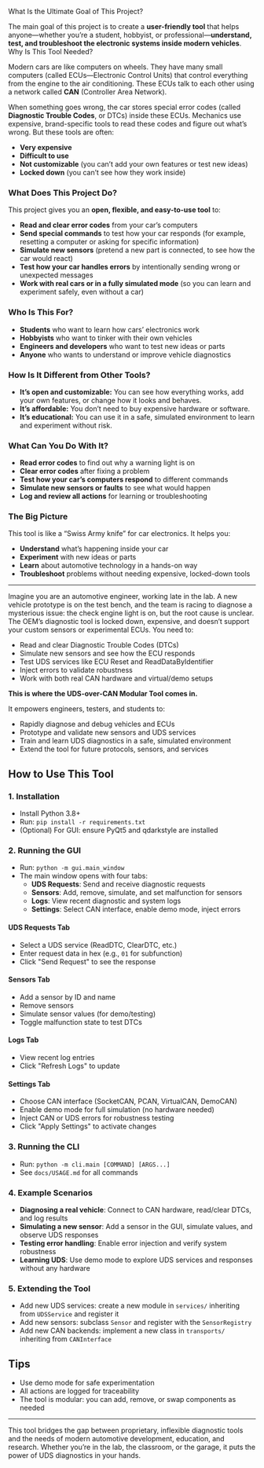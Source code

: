 What Is the Ultimate Goal of This Project?

The main goal of this project is to create a **user-friendly tool** that helps anyone—whether you’re a student, hobbyist, or professional—**understand, test, and troubleshoot the electronic systems inside modern vehicles**.
 Why Is This Tool Needed?

Modern cars are like computers on wheels. They have many small computers (called ECUs—Electronic Control Units) that control everything from the engine to the air conditioning. These ECUs talk to each other using a network called **CAN** (Controller Area Network).

When something goes wrong, the car stores special error codes (called **Diagnostic Trouble Codes**, or DTCs) inside these ECUs. Mechanics use expensive, brand-specific tools to read these codes and figure out what’s wrong. But these tools are often:
- **Very expensive**
- **Difficult to use**
- **Not customizable** (you can’t add your own features or test new ideas)
- **Locked down** (you can’t see how they work inside)

### What Does This Project Do?

This project gives you an **open, flexible, and easy-to-use tool** to:
- **Read and clear error codes** from your car’s computers
- **Send special commands** to test how your car responds (for example, resetting a computer or asking for specific information)
- **Simulate new sensors** (pretend a new part is connected, to see how the car would react)
- **Test how your car handles errors** by intentionally sending wrong or unexpected messages
- **Work with real cars or in a fully simulated mode** (so you can learn and experiment safely, even without a car)

### Who Is This For?

- **Students** who want to learn how cars’ electronics work
- **Hobbyists** who want to tinker with their own vehicles
- **Engineers and developers** who want to test new ideas or parts
- **Anyone** who wants to understand or improve vehicle diagnostics

### How Is It Different from Other Tools?

- **It’s open and customizable:** You can see how everything works, add your own features, or change how it looks and behaves.
- **It’s affordable:** You don’t need to buy expensive hardware or software.
- **It’s educational:** You can use it in a safe, simulated environment to learn and experiment without risk.

### What Can You Do With It?

- **Read error codes** to find out why a warning light is on
- **Clear error codes** after fixing a problem
- **Test how your car’s computers respond** to different commands
- **Simulate new sensors or faults** to see what would happen
- **Log and review all actions** for learning or troubleshooting

### The Big Picture

This tool is like a “Swiss Army knife” for car electronics. It helps you:
- **Understand** what’s happening inside your car
- **Experiment** with new ideas or parts
- **Learn** about automotive technology in a hands-on way
- **Troubleshoot** problems without needing expensive, locked-down tools

---

Imagine you are an automotive engineer, working late in the lab. A new vehicle prototype is on the test bench, and the team is racing to diagnose a mysterious issue: the check engine light is on, but the root cause is unclear. The OEM’s diagnostic tool is locked down, expensive, and doesn’t support your custom sensors or experimental ECUs. You need to:

- Read and clear Diagnostic Trouble Codes (DTCs)
- Simulate new sensors and see how the ECU responds
- Test UDS services like ECU Reset and ReadDataByIdentifier
- Inject errors to validate robustness
- Work with both real CAN hardware and virtual/demo setups

**This is where the UDS-over-CAN Modular Tool comes in.**

It empowers engineers, testers, and students to:
- Rapidly diagnose and debug vehicles and ECUs
- Prototype and validate new sensors and UDS services
- Train and learn UDS diagnostics in a safe, simulated environment
- Extend the tool for future protocols, sensors, and services

## How to Use This Tool

### 1. Installation
- Install Python 3.8+
- Run: `pip install -r requirements.txt`
- (Optional) For GUI: ensure PyQt5 and qdarkstyle are installed

### 2. Running the GUI
- Run: `python -m gui.main_window`
- The main window opens with four tabs:
  - **UDS Requests**: Send and receive diagnostic requests
  - **Sensors**: Add, remove, simulate, and set malfunction for sensors
  - **Logs**: View recent diagnostic and system logs
  - **Settings**: Select CAN interface, enable demo mode, inject errors

#### UDS Requests Tab
- Select a UDS service (ReadDTC, ClearDTC, etc.)
- Enter request data in hex (e.g., `01` for subfunction)
- Click "Send Request" to see the response

#### Sensors Tab
- Add a sensor by ID and name
- Remove sensors
- Simulate sensor values (for demo/testing)
- Toggle malfunction state to test DTCs

#### Logs Tab
- View recent log entries
- Click "Refresh Logs" to update

#### Settings Tab
- Choose CAN interface (SocketCAN, PCAN, VirtualCAN, DemoCAN)
- Enable demo mode for full simulation (no hardware needed)
- Inject CAN or UDS errors for robustness testing
- Click "Apply Settings" to activate changes

### 3. Running the CLI
- Run: `python -m cli.main [COMMAND] [ARGS...]`
- See `docs/USAGE.md` for all commands

### 4. Example Scenarios
- **Diagnosing a real vehicle**: Connect to CAN hardware, read/clear DTCs, and log results
- **Simulating a new sensor**: Add a sensor in the GUI, simulate values, and observe UDS responses
- **Testing error handling**: Enable error injection and verify system robustness
- **Learning UDS**: Use demo mode to explore UDS services and responses without any hardware

### 5. Extending the Tool
- Add new UDS services: create a new module in `services/` inheriting from `UDSService` and register it
- Add new sensors: subclass `Sensor` and register with the `SensorRegistry`
- Add new CAN backends: implement a new class in `transports/` inheriting from `CANInterface`

## Tips
- Use demo mode for safe experimentation
- All actions are logged for traceability
- The tool is modular: you can add, remove, or swap components as needed

---

This tool bridges the gap between proprietary, inflexible diagnostic tools and the needs of modern automotive development, education, and research. Whether you’re in the lab, the classroom, or the garage, it puts the power of UDS diagnostics in your hands. 